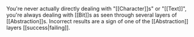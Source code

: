 You're never actually directly dealing with "[[Character]]s" or "[[Text]]", you're always dealing with [[Bit]]s as seen through several layers of [[Abstraction]]s. Incorrect results are a sign of one of the [[Abstraction]] layers [[success|failing]].

